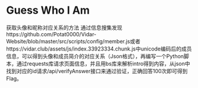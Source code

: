 # Guess Who I Am
获取头像和昵称对应关系的方法
通过信息搜集发现https://github.com/Potat0000/Vidar-Website/blob/master/src/scripts/config/member.js或者https://vidar.club/assets/js/index.33923334.chunk.js中unicode编码后的成员信息，可以得到头像和成员简介的对应关系（Json格式），再编写一个Python脚本，通过requests库请求页面信息，并且用bs库来解析intro得到内容，从json中找到对应的id请求/api/verifyAnswer接口来通过验证，正确回答100次即可得到Flag。